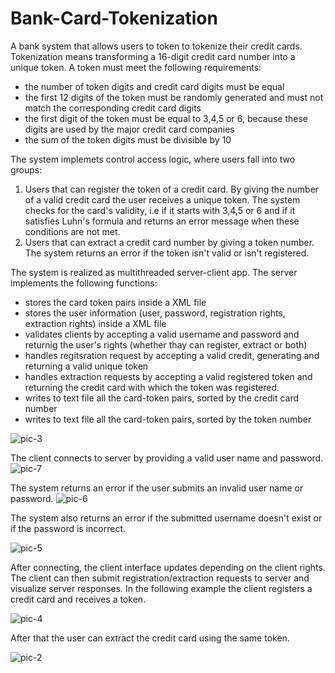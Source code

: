 # Bank-Card-Tokenization
A bank system that allows users to token to tokenize their credit cards.
Tokenization means transforming a 16-digit credit card number into a unique token.
A token must meet the following requirements:
  - the number of token digits and credit card digits must be equal
  - the first 12 digits of the token must be randomly generated and must not match the corresponding credit card digits
  - the first digit of the token must be equal to 3,4,5 or 6, because these digits are used by the major credit card companies
  - the sum of the token digits must be divisible by 10
 
The system implemets control access logic, where users fall into two groups:
1. Users that can register the token of a credit card. By giving the number of a valid credit card the user receives a unique token. The system checks for the card's validity, i.e if it starts with 3,4,5 or 6 and if it satisfies Luhn's formula and returns an error message when these conditions are not met.
2. Users that can extract a credit card number by giving a token number. The system returns an error if the token isn't valid or isn't registered.

The system is realized as multithreaded server-client app. 
The server implements the following functions:
  - stores the card token pairs inside a XML file
  - stores the user information (user, password, registration rights, extraction rights) inside a XML file
  - validates clients by accepting a valid username and password and returnig the user's rights (whether thay can register, extract or both)
  - handles regitsration request by accepting a valid credit, generating and returning a valid unique token
  - handles extraction requests by accepting a valid registered token and returning the credit card with which the token was registered.
  - writes to text file all the card-token pairs, sorted by the credit card number
  - writes to text file all the card-token pairs, sorted by the token number
  
 ![pic-3](https://user-images.githubusercontent.com/43996329/156048173-73a4dabd-e792-4bb7-88e8-ed8e50e45147.png)

 

The client connects to server by providing a valid user name and password.
![pic-7](https://user-images.githubusercontent.com/43996329/156048300-57e7265f-de87-42f8-a1ab-64d75499e2d1.png)

The system returns an error if the user submits an invalid user name or password.
![pic-6](https://user-images.githubusercontent.com/43996329/156048528-a77ae0a9-4d34-4ed8-8bca-b70650ab917f.png)

The system also returns an error if the submitted username doesn't exist or if the password is incorrect.

![pic-5](https://user-images.githubusercontent.com/43996329/156048719-2d31888d-59e4-4da5-9880-dea839c9a990.png)

After connecting, the client interface updates depending on the client rights.
The client can then submit registration/extraction requests to server and visualize server responses.
In the following example the client registers a credit card and receives a token.

![pic-4](https://user-images.githubusercontent.com/43996329/156049012-f6ec0aed-06de-4e7c-9cc6-6ecdffa7b486.png)

After that the user can extract the credit card using the same token.

![pic-2](https://user-images.githubusercontent.com/43996329/156049102-e0d55ee3-ddd4-4112-b2e6-c033c0c8e794.png)



